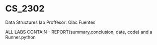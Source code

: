 # CS_2302
Data Structures lab
Proffesor: Olac Fuentes

ALL LABS CONTAIN - REPORT(summary,conclusion, date, code) and a Runner.python
